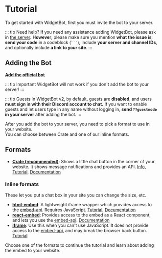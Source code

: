 # Tutorial

To get started with WidgetBot, first you must invite the bot to your server.

::: tip Need help?
If you need any assistance adding WidgetBot, please ask in [the server](https://discord.gg/NYBEhN7). **However**, please make sure you mention **what the issue is**, **send your code** in a codeblock (` ``` `), include **your server and channel IDs**, and optionally include **a link to your site**.
:::

## Adding the Bot

**[Add the official bot](https://add.widgetbot.io)**

::: tip Important
WidgetBot will not work if you don't add the bot to your server!
:::

::: tip Guests
In WidgetBot v2, by default, guests are **disabled**, and users **must sign in with their Discord account to chat.** If you want to enable guests and let users type in any name without logging in, **send `??guestmode` in your server** after adding the bot.
:::

After you add the bot to your server, you need to pick a format to use in your website.  
You can choose between Crate and one of our inline formats.

## Formats

* **[Crate (recommended)](/embed/crate/tutorial.md)**: Shows a little chat button in the corner of your website. It shows message notifications and provides an API. [Info](https://widgetbot.io/crate), [Tutorial](/embed/crate/tutorial), [Documentation](/embed/crate)

### Inline formats
These let you put a chat box in your site you can change the size, etc.

* **[html-embed](/embed/html-embed/tutorial.md)**: A lightweight iframe wrapper which provides access to the [embed-api](https://github.com/widgetbot-io/embed-api). Requires JavaScript. [Tutorial](/embed/html-embed/tutorial), [Documentation](/embed/html-embed)
* **[react-embed](/embed/react-embed/README.md)**: Provides access to the embed as a React component, and lets you use the [embed-api](https://github.com/widgetbot-io/embed-api). [Documentation](/embed/react-embed)
* **[iframe](iframes.md)**: Use this when you can't use JavaScript. It does not provide access to the [embed-api](https://github.com/widgetbot-io/embed-api), and may break the browser back button. [Tutorial](iframes)

Choose one of the formats to continue the tutorial and learn about adding the embed to your website.
